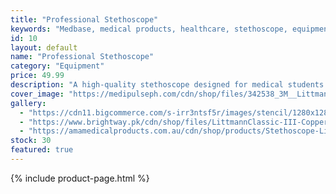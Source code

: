 ```yaml
---
title: "Professional Stethoscope"
keywords: "Medbase, medical products, healthcare, stethoscope, equipment, auscultation"
id: 10
layout: default
name: "Professional Stethoscope"
category: "Equipment"
price: 49.99
description: "A high-quality stethoscope designed for medical students and professionals, providing excellent acoustics for auscultation."
cover_image: "https://medipulseph.com/cdn/shop/files/342538_3M__Littmann__Classic_III__Stethoscope__5910C__Stainless-finish_Chestpiece__Champagne_Rose_Tube_jpg.webp?v=1717063424"
gallery:
  - "https://cdn11.bigcommerce.com/s-irr3ntsf5r/images/stencil/1280x1280/products/199/1532/5623-01_HERO01x__10428.1701714873.png?c=2"
  - "https://www.brightway.pk/cdn/shop/files/LittmannClassic-III-CopperChocolateGold58093.jpg?v=1684477286"
  - "https://amamedicalproducts.com.au/cdn/shop/products/Stethoscope-Littmann-3M-Classic-III-Black-5620-1.png?v=1655021466"
stock: 30
featured: true
---
```

{% include product-page.html %}
